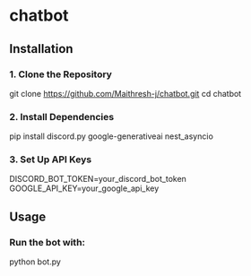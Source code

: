 # chatbot
## Installation
### 1. Clone the Repository
git clone https://github.com/Maithresh-j/chatbot.git
cd chatbot
### 2. Install Dependencies
pip install discord.py google-generativeai nest_asyncio
### 3. Set Up API Keys
DISCORD_BOT_TOKEN=your_discord_bot_token
GOOGLE_API_KEY=your_google_api_key
## Usage
### Run the bot with:
python bot.py

